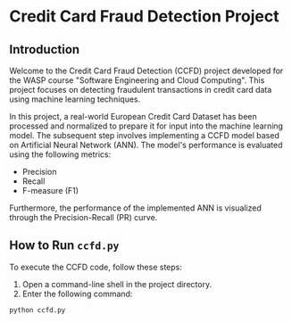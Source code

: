 # Credit Card Fraud Detection Project

## Introduction
Welcome to the Credit Card Fraud Detection (CCFD) project developed for the WASP course "Software Engineering and Cloud Computing". This project focuses on detecting fraudulent transactions in credit card data using machine learning techniques.

In this project, a real-world European Credit Card Dataset has been processed and normalized to prepare it for input into the machine learning model. The subsequent step involves implementing a CCFD model based on Artificial Neural Network (ANN). The model's performance is evaluated using the following metrics:

- Precision
- Recall
- F-measure (F1)

Furthermore, the performance of the implemented ANN is visualized through the Precision-Recall (PR) curve.

## How to Run `ccfd.py`
To execute the CCFD code, follow these steps:

1. Open a command-line shell in the project directory.
2. Enter the following command:

```bash
python ccfd.py
